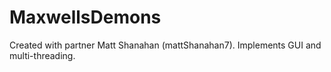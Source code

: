 # MaxwellsDemons
Created with partner Matt Shanahan (mattShanahan7).  Implements GUI and multi-threading.
